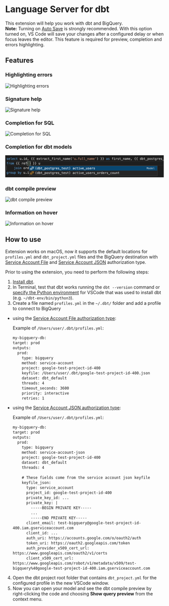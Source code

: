 # Language Server for dbt

This extension will help you work with dbt and BigQuery.\
**Note:** Turning on [Auto Save](https://code.visualstudio.com/docs/editor/codebasics#_save-auto-save) is strongly recommended. With this option turned on, VS Code will save your changes after a configured delay or when focus leaves the editor. This feature is required for preview, completion and errors highlighting.

## Features

### Highlighting errors

![Highlighting errors](images/HighlightingErrors.png)

### Signature help

![Signature help](images/SignatureHelp.png)

### Completion for SQL

![Completion for SQL](images/Completion.png)

### Completion for dbt models

![Completion for dbt models](images/CompletionForModels.png)

### dbt compile preview

![dbt compile preview](images/dbtCompilePreview.png)

### Information on hover

![Information on hover](images/InformationOnHover.png)

## How to use

Extension works on macOS, now it supports the default locations for `profiles.yml` and `dbt_project.yml` files and the BigQuery destination with [Service Account File](https://docs.getdbt.com/reference/warehouse-profiles/bigquery-profile#service-account-file) and [Service Account JSON](https://docs.getdbt.com/reference/warehouse-profiles/bigquery-profile#service-account-json) authorization type.

Prior to using the extension, you need to perform the following steps:
1. [Install dbt](https://docs.getdbt.com/dbt-cli/installation).
2. In Terminal, test that dbt works running the `dbt --version` command or [specify the Python environment](https://code.visualstudio.com/docs/python/environments#_manually-specify-an-interpreter) for VSCode that was used to install dbt (e.g. `~/dbt-env/bin/python3`).
3. Create a file named `profiles.yml` in the `~/.dbt/` folder and add a profile to connect to BigQuery
  - using the [Service Account File authorization type](https://docs.getdbt.com/reference/warehouse-profiles/bigquery-profile#service-account-file):

      Example of `/Users/user/.dbt/profiles.yml`:
      ``` 
      my-bigquery-db:
      target: prod
      outputs:
        prod:
          type: bigquery
          method: service-account
          project: google-test-project-id-400
          keyfile: /Users/user/.dbt/google-test-project-id-400.json
          dataset: dbt_default
          threads: 4
          timeout_seconds: 3600
          priority: interactive
          retries: 1
      ```

  - using the [Service Account JSON authorization type](https://docs.getdbt.com/reference/warehouse-profiles/bigquery-profile#service-account-json):

      Example of `/Users/user/.dbt/profiles.yml`:
      ``` 
      my-bigquery-db:
      target: prod
      outputs:
        prod:
          type: bigquery
          method: service-account-json
          project: google-test-project-id-400
          dataset: dbt_default
          threads: 4

          # These fields come from the service account json keyfile
          keyfile_json:
            type: service_account
            project_id: google-test-project-id-400
            private_key_id: ...
            private_key: |
              -----BEGIN PRIVATE KEY-----
              ...
              -----END PRIVATE KEY-----
            client_email: test-bigquery@google-test-project-id-400.iam.gserviceaccount.com
            client_id: ...
            auth_uri: https://accounts.google.com/o/oauth2/auth
            token_uri: https://oauth2.googleapis.com/token
            auth_provider_x509_cert_url: https://www.googleapis.com/oauth2/v1/certs
            client_x509_cert_url: https://www.googleapis.com/robot/v1/metadata/x509/test-bigquery%40google-test-project-id-400.iam.gserviceaccount.com
      ```

4. Open the dbt project root folder that contains `dbt_project.yml` for the configured profile in the new VSCode window.
5. Now you can open your model and see the dbt compile preview by right-clicking the code and choosing **Show query preview** from the context menu.
